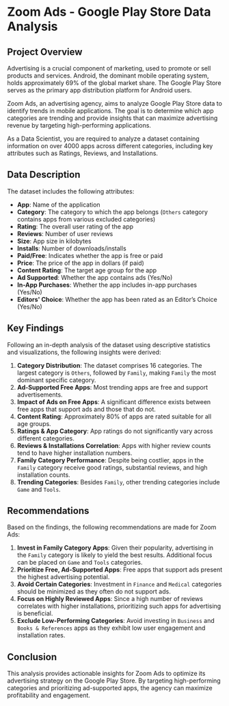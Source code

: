 # Zoom Ads - Google Play Store Data Analysis

## Project Overview
Advertising is a crucial component of marketing, used to promote or sell products and services. Android, the dominant mobile operating system, holds approximately 69% of the global market share. The Google Play Store serves as the primary app distribution platform for Android users.

Zoom Ads, an advertising agency, aims to analyze Google Play Store data to identify trends in mobile applications. The goal is to determine which app categories are trending and provide insights that can maximize advertising revenue by targeting high-performing applications.

As a Data Scientist, you are required to analyze a dataset containing information on over 4000 apps across different categories, including key attributes such as Ratings, Reviews, and Installations.

## Data Description
The dataset includes the following attributes:
- **App**: Name of the application
- **Category**: The category to which the app belongs (`Others` category contains apps from various excluded categories)
- **Rating**: The overall user rating of the app
- **Reviews**: Number of user reviews
- **Size**: App size in kilobytes
- **Installs**: Number of downloads/installs
- **Paid/Free**: Indicates whether the app is free or paid
- **Price**: The price of the app in dollars (if paid)
- **Content Rating**: The target age group for the app
- **Ad Supported**: Whether the app contains ads (Yes/No)
- **In-App Purchases**: Whether the app includes in-app purchases (Yes/No)
- **Editors' Choice**: Whether the app has been rated as an Editor’s Choice (Yes/No)

## Key Findings
Following an in-depth analysis of the dataset using descriptive statistics and visualizations, the following insights were derived:

1. **Category Distribution**: The dataset comprises 16 categories. The largest category is `Others`, followed by `Family`, making `Family` the most dominant specific category.
2. **Ad-Supported Free Apps**: Most trending apps are free and support advertisements.
3. **Impact of Ads on Free Apps**: A significant difference exists between free apps that support ads and those that do not.
4. **Content Rating**: Approximately 80% of apps are rated suitable for all age groups.
5. **Ratings & App Category**: App ratings do not significantly vary across different categories.
6. **Reviews & Installations Correlation**: Apps with higher review counts tend to have higher installation numbers.
7. **Family Category Performance**: Despite being costlier, apps in the `Family` category receive good ratings, substantial reviews, and high installation counts.
8. **Trending Categories**: Besides `Family`, other trending categories include `Game` and `Tools`.

## Recommendations
Based on the findings, the following recommendations are made for Zoom Ads:

1. **Invest in Family Category Apps**: Given their popularity, advertising in the `Family` category is likely to yield the best results. Additional focus can be placed on `Game` and `Tools` categories.
2. **Prioritize Free, Ad-Supported Apps**: Free apps that support ads present the highest advertising potential.
3. **Avoid Certain Categories**: Investment in `Finance` and `Medical` categories should be minimized as they often do not support ads.
4. **Focus on Highly Reviewed Apps**: Since a high number of reviews correlates with higher installations, prioritizing such apps for advertising is beneficial.
5. **Exclude Low-Performing Categories**: Avoid investing in `Business` and `Books & References` apps as they exhibit low user engagement and installation rates.

## Conclusion
This analysis provides actionable insights for Zoom Ads to optimize its advertising strategy on the Google Play Store. By targeting high-performing categories and prioritizing ad-supported apps, the agency can maximize profitability and engagement.

